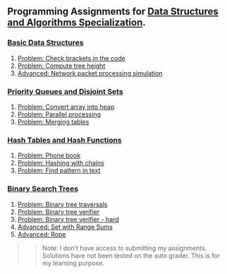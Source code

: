 ## Programming Assignments for [Data Structures and Algorithms Specialization](https://www.coursera.org/specializations/data-structures-algorithms).

### [Basic Data Structures](https://github.com/vinsensiusfernandi/AlgorithmDataStructures-Data_Structures/blob/master/1_basic_data_structures/Programming-Assignment-1.pdf)
1. [Problem: Check brackets in the code](https://github.com/vinsensiusfernandi/AlgorithmDataStructures-Data_Structures/blob/master/1_basic_data_structures/1_check_brackets_in_code.py)
1. [Problem: Compute tree height](https://github.com/vinsensiusfernandi/AlgorithmDataStructures-Data_Structures/blob/master/1_basic_data_structures/2_tree_height.py)
1. [Advanced: Network packet processing simulation](https://github.com/vinsensiusfernandi/AlgorithmDataStructures-Data_Structures/blob/master/1_basic_data_structures/3_network_packet_processiong_simulation.py)

### [Priority Queues and Disjoint Sets](https://github.com/vinsensiusfernandi/AlgorithmDataStructures-Data_Structures/blob/master/2_priority_queues_and_disjoint_sets/Programming-Assignment-2.pdf)
1. [Problem: Convert array into heap](https://github.com/vinsensiusfernandi/AlgorithmDataStructures-Data_Structures/blob/master/2_priority_queues_and_disjoint_sets/1_make_heap.py)
1. [Problem: Parallel processing](https://github.com/vinsensiusfernandi/AlgorithmDataStructures-Data_Structures/blob/master/2_priority_queues_and_disjoint_sets/2_job_queue.py)
1. [Problem: Merging tables](https://github.com/vinsensiusfernandi/AlgorithmDataStructures-Data_Structures/blob/master/2_priority_queues_and_disjoint_sets/3_merging_tables.py)

### [Hash Tables and Hash Functions](https://github.com/vinsensiusfernandi/AlgorithmDataStructures-Data_Structures/blob/master/3_hash_tables_and_hash_function/Programming-Assignment-3.pdf)
1. [Problem: Phone book](https://github.com/vinsensiusfernandi/AlgorithmDataStructures-Data_Structures/blob/master/3_hash_tables_and_hash_function/1_phone_book.py)
1. [Problem: Hashing with chains](https://github.com/vinsensiusfernandi/AlgorithmDataStructures-Data_Structures/blob/master/3_hash_tables_and_hash_function/2_hash_chain.py)
1. [Problem: Find pattern in text](https://github.com/vinsensiusfernandi/AlgorithmDataStructures-Data_Structures/blob/master/3_hash_tables_and_hash_function/3_hash_substring.py)

### [Binary Search Trees](https://github.com/vinsensiusfernandi/AlgorithmDataStructures-Data_Structures/blob/master/4_binary_search_trees/Programming-Assignment-4.pdf)
1. [Problem: Binary tree traversals](https://github.com/vinsensiusfernandi/AlgorithmDataStructures-Data_Structures/blob/master/4_binary_search_trees/1_bst_traversal.py)
1. [Problem: Binary tree verifier](https://github.com/vinsensiusfernandi/AlgorithmDataStructures-Data_Structures/blob/master/4_binary_search_trees/2_is_bst.py)
1. [Problem: Binary tree verifier - hard](https://github.com/vinsensiusfernandi/AlgorithmDataStructures-Data_Structures/blob/master/4_binary_search_trees/4_range_sum_advance.py)
1. [Advanced: Set with Range Sums](https://github.com/vinsensiusfernandi/AlgorithmDataStructures-Data_Structures/blob/master/4_binary_search_trees/4_range_sum_advance.py)
1. [Advanced: Rope](https://github.com/vinsensiusfernandi/AlgorithmDataStructures-Data_Structures/blob/master/4_binary_search_trees/5_splay_rope_advance.py)


>> Note: 
>> I don't have access to submitting my assignments.
>> Solutions have not been tested on the auto grader.
>> This is for my learning purpose.

